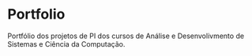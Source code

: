 # Portfolio
Portfólio dos projetos de PI dos cursos de Análise e Desenvolivmento de Sistemas e Ciência da Computação.
